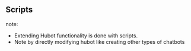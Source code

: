 ## Scripts

note:

 - Extending Hubot functionality is done with scripts. 
 - Note by directly modifying hubot like creating other types of chatbots